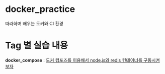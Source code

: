 # docker_practice
따라하며 배우는 도커와 CI 환경

# Tag 별 실습 내용
<b>docker_compose</b> : <a href = "#"> 도커 컴포즈를 이용해서 node.js와 redis 컨테이너를 구동시켜보자 </a>
